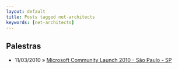```yaml
---
layout: default
title: Posts tagged net-architects
keywords: [net-architects]
---
```

<h2 class="category">Palestras</h2>
<ul class="posts">
<li>
<p>
<span class="date">11/03/2010</span> &raquo; 
<a href="/blog/microsoft-community-launch-2010-sao-paulo-sp">Microsoft Community Launch 2010 - São Paulo - SP</a>
</p>
</li> 
</ul>
